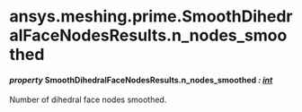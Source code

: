 # ansys.meshing.prime.SmoothDihedralFaceNodesResults.n_nodes_smoothed



#### *property* SmoothDihedralFaceNodesResults.n_nodes_smoothed *: [int](https://docs.python.org/3.11/library/functions.html#int)*

Number of dihedral face nodes smoothed.

<!-- !! processed by numpydoc !! -->
